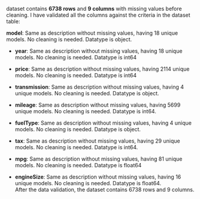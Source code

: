 dataset contains **6738 rows** and **9 columns** with missing values before cleaning. I have validated all the columns against the criteria in the dataset table:

**model**: Same as description without missing values, having 18 unique models. No cleaning is needed. Datatype is object.
- **year**: Same as description without missing values, having 18 unique models. No cleaning is needed. Datatype is int64  

- **price**: Same as description without missing values, having 2114 unique models. No cleaning is needed. Datatype is int64     
 
- **transmission**: Same as description without missing values, having 4 unique models. No cleaning is needed. Datatype is object. 
 
- **mileage**: Same as description without missing values, having 5699 unique models. No cleaning is needed. Datatype is int64.
 
- **fuelType**: Same as description without missing values, having 4 unique models. No cleaning is needed. Datatype is object. 
 
- **tax**: Same as description without missing values, having 29 unique models. No cleaning is needed. Datatype is int64.
 
- **mpg**: Same as description without missing values, having 81 unique models. No cleaning is needed. Datatype is float64
 
- **engineSize**: Same as description without missing values, having 16 unique models. No cleaning is needed. Datatype is float64.  
After the data validation, the dataset contains 6738 rows and 9 columns.

